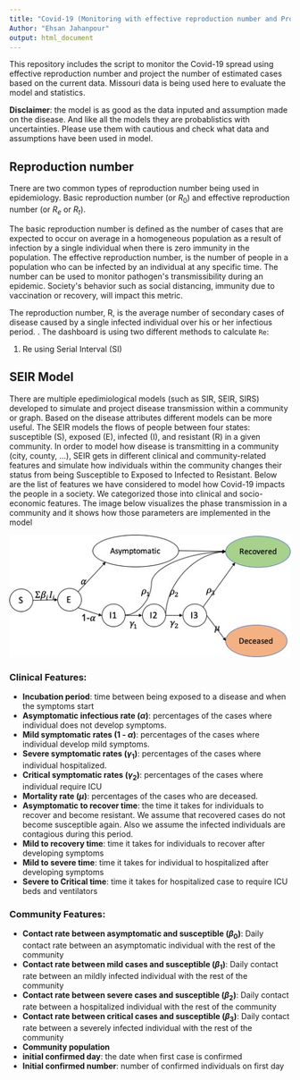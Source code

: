 ```yaml
---
title: "Covid-19 (Monitoring with effective reproduction number and Projection with SEIR)"
Author: "Ehsan Jahanpour"
output: html_document
---
```


This repository includes the script to monitor the Covid-19 spread using effective reproduction number and project the number of estimated cases based on the current data. Missouri data is being used here to evaluate the model and statistics. 


**Disclaimer**: the model is as good as the data inputed and assumption made on the disease. And like all the models they are probablistics with uncertainties. Please use them with cautious and check what data and assumptions have been used in model.


## Reproduction number
Tnere are two common types of reproduction number being used in epidemiology. Basic reproduction number (or $R_0$) and effective reproduction number (or $R_e$ or $R_t$). 

The basic reproduction number is defined as the number of cases that are expected to occur on average in a homogeneous population as a result of infection by a single individual when there is zero immunity in the population. The effective reproduction number, is the number of people in a population who can be infected by an individual at any specific time. The number can be used to monitor pathogen's transmissibility during an epidemic. Society's behavior such as social distancing, immunity due to vaccination or recovery, will impact this metric.


The reproduction number, R, is the average number of secondary cases of disease caused by a single infected individual over his or her infectious period. .
The dashboard is using two different methods to calculate `Re`:

1. Re using Serial Interval (SI)


## SEIR Model

There are multiple epedimiological models (such as SIR, SEIR, SIRS) developed to simulate and project disease transmission within a community or graph. Based on the disease attributes different models can be more useful. The SEIR models the flows of people between four states: susceptible (S), exposed (E), infected (I), and resistant (R) in a given community. In order to model how disease is transmitting in a community (city, county, ...), SEIR gets in different clinical and community-related features and simulate how individuals within the community changes their status from being Susceptible to Exposed to Infected to Resistant. Below are the list of features we have considered to model how Covid-19 impacts the people in a society. We categorized those into clinical and socio-economic features. The image below visualizes the phase transmission in a community and it shows how those parameters are implemented in the model

![](images/SEIR.jpg)

### Clinical Features:

- **Incubation period**: time between being exposed to a disease and when the symptoms start
- **Asymptomatic infectious rate ($\alpha$)**: percentages of the cases where individual does not develop symptoms.
- **Mild symptomatic rates (1 - $\alpha$)**: percentages of the cases where individual develop mild symptoms.
- **Severe symptomatic rates ($\gamma_1$)**: percentages of the cases where individual hospitalized.
- **Critical symptomatic rates ($\gamma_2$)**: percentages of the cases where individual require ICU
- **Mortality rate ($\mu$)**: percentages of the cases who are deceased.
- **Asymptomatic to recover time**: the time it takes for individuals to recover and become resistant. We assume that recovered cases do not become susceptible again. Also we assume the infected individuals are contagious during this period.
- **Mild to recovery time**: time it takes for individuals to recover after developing symptoms
- **Mild to severe time**: time it takes for individual to hospitalized after developing symptoms
- **Severe to Critical time**: time it takes for hospitalized case to require ICU beds and ventilators

### Community Features:
- **Contact rate between asymptomatic and susceptible ($\beta_0$)**: Daily contact rate between an asymptomatic individual with the rest of the community
- **Contact rate between mild cases and susceptible ($\beta_1$)**: Daily contact rate between an mildly infected individual with the rest of the community
- **Contact rate between severe cases and susceptible ($\beta_2$)**: Daily contact rate between a hospitalized individual with the rest of the community
- **Contact rate between critical cases and susceptible ($\beta_3$)**: Daily contact rate between a severely infected individual with the rest of the community
- **Community population**
- **initial confirmed day**: the date when first case is confirmed
- **Initial confirmed number**: number of confirmed individuals on first day


